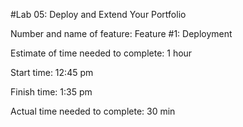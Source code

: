 #Lab 05: Deploy and Extend Your Portfolio


Number and name of feature: Feature #1: Deployment

Estimate of time needed to complete: 1 hour 

Start time: 12:45 pm

Finish time: 1:35 pm

Actual time needed to complete: 30 min




